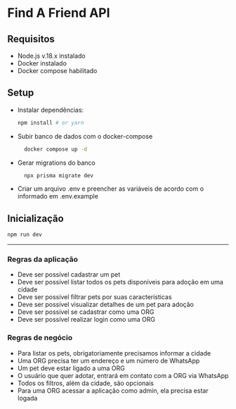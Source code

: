 # Find A Friend API

## Requisitos
- Node.js v.18.x instalado
- Docker instalado
- Docker compose habilitado

## Setup
- Instalar dependências:
  ```bash
  npm install # or yarn
  ```
- Subir banco de dados com o docker-compose
  ```bash
    docker compose up -d
  ```
- Gerar migrations do banco
  ```bash
    npx prisma migrate dev
  ```
- Criar um arquivo .env e preencher as variáveis de acordo com o informado em .env.example


## Inicialização
```bash
npm run dev
```
---
### Regras da aplicação

- Deve ser possível cadastrar um pet
- Deve ser possível listar todos os pets disponíveis para adoção em uma cidade
- Deve ser possível filtrar pets por suas características
- Deve ser possível visualizar detalhes de um pet para adoção
- Deve ser possível se cadastrar como uma ORG
- Deve ser possível realizar login como uma ORG

### Regras de negócio

- Para listar os pets, obrigatoriamente precisamos informar a cidade
- Uma ORG precisa ter um endereço e um número de WhatsApp
- Um pet deve estar ligado a uma ORG
- O usuário que quer adotar, entrará em contato com a ORG via WhatsApp
- Todos os filtros, além da cidade, são opcionais
- Para uma ORG acessar a aplicação como admin, ela precisa estar logada